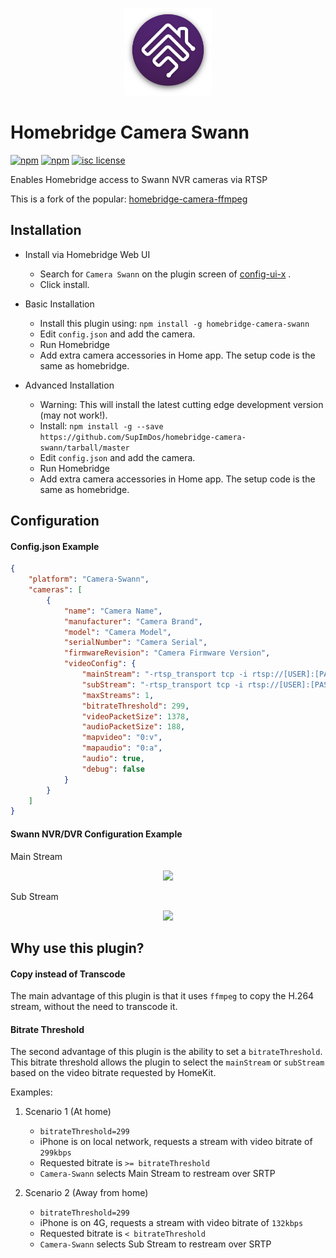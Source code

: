 <p align="center">
  <a href="https://github.com/homebridge/homebridge"><img src="https://raw.githubusercontent.com/homebridge/branding/master/logos/homebridge-color-round-stylized.png" height="140"></a>
</p>

# Homebridge Camera Swann

[![npm](https://badgen.net/npm/v/homebridge-camera-swann?cache=300)](https://www.npmjs.com/package/homebridge-camera-swann)
[![npm](https://badgen.net/npm/dt/homebridge-camera-swann?cache=300)](https://www.npmjs.com/package/homebridge-camera-swann)
[![isc license](https://badgen.net/badge/license/ISC/red)](https://github.com/SupImDos/homebridge-camera-swann/blob/master/LICENSE)

Enables Homebridge access to Swann NVR cameras via RTSP

This is a fork of the popular: [homebridge-camera-ffmpeg](https://github.com/KhaosT/homebridge-camera-ffmpeg)

## Installation

- Install via Homebridge Web UI 
    - Search for `Camera Swann` on the plugin screen of [config-ui-x](https://github.com/oznu/homebridge-config-ui-x) .
    - Click install.

- Basic Installation
    - Install this plugin using: `npm install -g homebridge-camera-swann`
    - Edit `config.json` and add the camera.
    - Run Homebridge
    - Add extra camera accessories in Home app. The setup code is the same as homebridge.

- Advanced Installation
    - Warning: This will install the latest cutting edge development version (may not work!).
    - Install: `npm install -g --save https://github.com/SupImDos/homebridge-camera-swann/tarball/master`
    - Edit `config.json` and add the camera.
    - Run Homebridge
    - Add extra camera accessories in Home app. The setup code is the same as homebridge.

## Configuration

#### Config.json Example

```json
{
    "platform": "Camera-Swann",
    "cameras": [
        {
            "name": "Camera Name",
            "manufacturer": "Camera Brand",
            "model": "Camera Model",
            "serialNumber": "Camera Serial",
            "firmwareRevision": "Camera Firmware Version",
            "videoConfig": {
                "mainStream": "-rtsp_transport tcp -i rtsp://[USER]:[PASS]@[HOST]:[PORT]/ch0[X]/0",
                "subStream": "-rtsp_transport tcp -i rtsp://[USER]:[PASS]@[HOST]:[PORT]/ch0[X]/1",
                "maxStreams": 1,
                "bitrateThreshold": 299,
                "videoPacketSize": 1378,
                "audioPacketSize": 188,
                "mapvideo": "0:v",
                "mapaudio": "0:a",
                "audio": true,
                "debug": false
            }
        }
    ]
}
```

#### Swann NVR/DVR Configuration Example

Main Stream
<p align="center">
  <img src="https://user-images.githubusercontent.com/62866982/80780499-bcb20400-8ba1-11ea-8097-ab7dfb5d2873.png">
</p>

Sub Stream
<p align="center">
  <img src="https://user-images.githubusercontent.com/62866982/80780501-bf145e00-8ba1-11ea-9974-f49867df7f6b.png">
</p>

## Why use this plugin?

#### Copy instead of Transcode

The main advantage of this plugin is that it uses `ffmpeg` to copy the H.264 stream, without the need to transcode it.

#### Bitrate Threshold

The second advantage of this plugin is the ability to set a `bitrateThreshold`. This bitrate threshold allows the plugin to select the `mainStream` or `subStream` based on the video bitrate requested by HomeKit.

Examples:

1. Scenario 1 (At home)
    * `bitrateThreshold=299`
    * iPhone is on local network, requests a stream with video bitrate of `299kbps`
    * Requested bitrate is `>= bitrateThreshold`
    * `Camera-Swann` selects Main Stream to restream over SRTP

2. Scenario 2 (Away from home)
    * `bitrateThreshold=299`
    * iPhone is on 4G, requests a stream with video bitrate of `132kbps`
    * Requested bitrate is `< bitrateThreshold`
    * `Camera-Swann` selects Sub Stream to restream over SRTP
